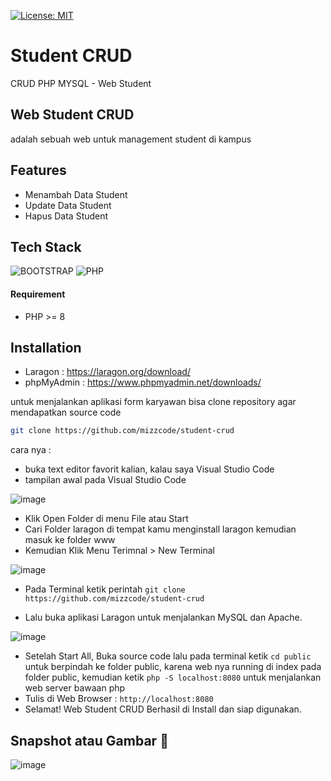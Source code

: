 [![License: MIT](https://img.shields.io/badge/License-MIT-yellow.svg)](https://opensource.org/licenses/MIT)

# Student CRUD
CRUD PHP MYSQL - Web Student

## Web Student CRUD
adalah sebuah web untuk management student di kampus

## Features
- Menambah Data Student
- Update Data Student
- Hapus Data Student 

## Tech Stack
![BOOTSTRAP](https://img.shields.io/badge/Bootstrap-563D7C?style=for-the-badge&logo=bootstrap&logoColor=white)
![PHP](https://img.shields.io/badge/php-%23777BB4.svg?style=for-the-badge&logo=php&logoColor=white)

#### Requirement 
- PHP >= 8

## Installation
- Laragon : https://laragon.org/download/
- phpMyAdmin : https://www.phpmyadmin.net/downloads/

untuk menjalankan aplikasi form karyawan bisa clone repository agar mendapatkan source code
```sh
git clone https://github.com/mizzcode/student-crud
```
cara nya : 
- buka text editor favorit kalian, kalau saya Visual Studio Code
- tampilan awal pada Visual Studio Code

![image](https://user-images.githubusercontent.com/101040281/221087710-29d0212c-d6f2-48a9-ad1c-be84ab04126f.png)
- Klik Open Folder di menu File atau Start
- Cari Folder laragon di tempat kamu menginstall laragon kemudian masuk ke folder www
- Kemudian Klik Menu Terimnal > New Terminal

![image](https://user-images.githubusercontent.com/101040281/221125133-a83bf113-b965-4e20-8891-cf0894957294.png)
- Pada Terminal ketik perintah ```git clone https://github.com/mizzcode/student-crud```

- Lalu buka aplikasi Laragon untuk menjalankan MySQL dan Apache.

![image](https://user-images.githubusercontent.com/101040281/225510433-4dbeb520-5e5d-4fce-a68d-f3bfffc2403f.png)

- Setelah Start All, Buka source code lalu pada terminal ketik ```cd public``` untuk berpindah ke folder public, karena web nya running di index pada folder public, kemudian ketik ```php -S localhost:8080``` untuk menjalankan web server bawaan php
- Tulis di Web Browser : ``` http://localhost:8080 ```
- Selamat! Web Student CRUD Berhasil di Install dan siap digunakan.

## Snapshot atau Gambar 📸

![image](https://user-images.githubusercontent.com/101040281/225511930-24ed1cb5-619f-4417-9fdb-95aab3bb5f7c.png)
